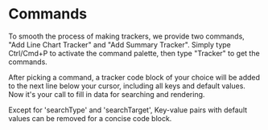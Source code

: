 # Commands 
To smooth the process of making trackers, we provide two commands, "Add Line Chart Tracker" and "Add Summary Tracker". Simply type Ctrl/Cmd+P to activate the command palette, then type "Tracker" to get the commands.

After picking a command, a tracker code block of your choice will be added to the next line below your cursor, including all keys and default values. Now it's your call to fill in data for searching and rendering.

Except for 'searchType' and 'searchTarget', Key-value pairs with default values can be removed for a concise code block.
